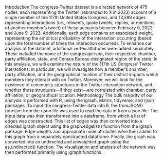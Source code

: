 Introduction
The congress-Twitter dataset is a directed network of 475 nodes, each representing the Twitter (rebranded to X in 2023) account of a single member of the 117th United States Congress, and 13,289 edges representing interactions (i.e., retweets, quote tweets, replies, or mentions of another member’s tweet) of these accounts between February 9, 2022 and June 9, 2022. Additionally, each edge contains an associated weight, representing the empirical probability of the interaction occurring (based upon the total number of times the interaction occurred). To enhance our analysis of the dataset, additional vertex attributes were added separately. These included the name of the congressperson, their respective chamber, party affiliation, state, and Census Bureau-designated region of the state.
In this analysis, we will examine the nature of the 117th US Congress’ Twitter interactions: in particular, we will investigate how a member’s chamber, party affiliation, and the geographical location of their district impacts which members they interact with on Twitter. Moreover, we will look for the existence of community structures in the Twitter interaction network, and whether these structures—if they exist—are correlated with chamber, party affiliation, or geographical location.
Methodology 
The bulk majority of our analysis is performed with R, using the igraph, Matrix, tidyverse, and rjson packages.
To input the congress-Twitter data into R, the fromJSON() function from the rjson file was used to read the data in from a json file. The input data was then transformed into a dataframe, from which a list of edges was constructed. This list of edges was then converted into a directed igraph object using the graph.edgelist() function from the igraph package. Edge weights and appropriate node attributes were then added to this graph from a separately constructed dataframe. Finally, the graph was converted into an undirected and unweighted graph using the as.undirected() function. The visualization and analysis of the network was then performed primarily using igraph functions.
